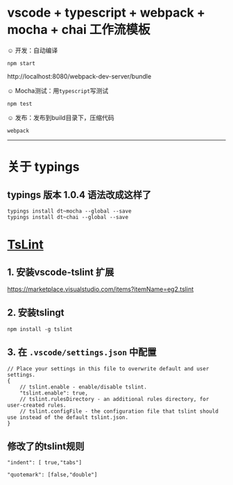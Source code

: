 # vscode + typescript + webpack + mocha + chai 工作流模板 



:relaxed: 开发：自动编译

`npm start`

http://localhost:8080/webpack-dev-server/bundle

:relaxed: Mocha测试：用`typescript`写测试

`npm test`


:relaxed: 发布：发布到build目录下，压缩代码

`webpack`

---

# 关于 typings 

## typings 版本 1.0.4 语法改成这样了

    typings install dt~mocha --global --save
    typings install dt~chai --global --save    

# [TsLint](http://palantir.github.io/tslint/)

## 1. 安装vscode-tslint 扩展

https://marketplace.visualstudio.com/items?itemName=eg2.tslint

## 2. 安装tslingt

`npm install -g tslint`

## 3. 在 `.vscode/settings.json` 中配置

```
// Place your settings in this file to overwrite default and user settings.
{
    // tslint.enable - enable/disable tslint.
    "tslint.enable": true,
    // tslint.rulesDirectory - an additional rules directory, for user-created rules.
    // tslint.configFile - the configuration file that tslint should use instead of the default tslint.json.
}
```

## 修改了的tslint规则

`"indent": [ true,"tabs"]`
            
`"quotemark": [false,"double"]`

